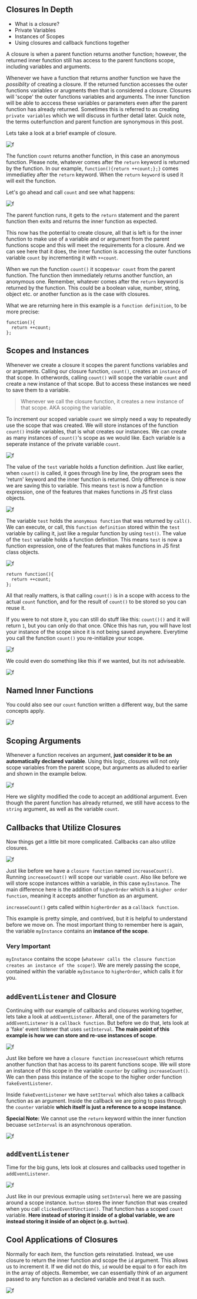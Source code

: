 ## Closures In Depth

* What is a closure?
* Private Variables
* Instances of Scopes
* Using closures and callback functions together

A closure is when a parent function returns another function; however, the returned inner function still has access to the parent functions scope, including variables and arguments. 

Whenever we have a function that returns another function we have the *possiblity* of creating a closure. If the returned function accesses the outer functions variables or arugments then that is considered a closure. Closures will 'scope' the outer functions variables and arguments. The inner function will be able to acccess these variables or parameters even after the parent function has already returned. Sometimes this is referred to as creating `private variables` which we will discuss in further detail later. Quick note, the terms outerfunction and parent function are synonymous in this post.

Lets take a look at a brief example of closure.

![f](https://imgur.com/7W3uikq.png)

The function `count` returns another function, in this case an anonymous function. Please note, whatever comes after the `return` keyword is returned by the function. In our example, `function(){return ++count;};}` comes immediatley after the `return` keyword. When the `return` `keyword` is used it will exit the function.

Let's go ahead and call `count` and see what happens: 

![f](https://imgur.com/tgbxSpz.png)

The parent function runs, it gets to the `return` statement and the parent function then exits and returns the inner function as expected.

This now has the potential to create closure, all that is left is for the inner function to make use of a variable and or argument from the parent functions scope and this will meet the requirements for a closure. And we can see here that it does, the inner function is accessing the outer functions variable `count` by incrementing it with `++count`. 

When we run the function `count()` it scopes`var count` from the parent function. The function then immediately returns another function, an anonymous one. Remember, whatever comes after the `return` keyword is returned by the function. This could be a boolean value, number, string, object etc. or another function as is the case with closures.

What we are returning here in this example is a `function definition`, to be more precise: 

```
function(){
  return ++count;
};
```

## Scopes and Instances

Whenever we create a closure it scopes the parent functions variables and or arguments. Calling our closure function, `count()`, creates an `instance` of that scope. In otherwords, calling `count()`  will scope the variable `count` and create a new instance of that scope. But to access these instances we need to save them to a variable.

> Whenever we call the closure function, it creates a new instance of that scope. AKA scoping the variable.

To increment our scoped variable `count` we simply need a way to repeatedly use the scope that was created. We will store instances of the function `count()` inside variables, that is what creates our instances. We can create as many instances of `count()`'s scope as we would like. Each variable is a seperate instance of the private variable `count`. 

![f](https://imgur.com/IxE1pIz.png)

The value of the `test` variable holds a function definition. Just like earlier, when `count()` is called, it goes through line by line, the program sees the 'return' keyword and the inner function is returned. Only difference is now we are saving this to variable. This means `test` is now a function expression, one of the features that makes functions in JS first class objects.

![f](https://imgur.com/bUDEB0H.png)

The variable `test` holds the `anonymous function` that was returned by `call()`. We can execute, or call, this `function definition` stored within the `test` variable by calling it, just like a regular function by using `test()`. The value of the `test` variable holds a function definition. This means `test` is now a function expression, one of the features that makes functions in JS first class objects.

![f](https://imgur.com/IxE1pIz.png)

```
return function(){
  return ++count;
};
```

All that really matters, is that calling `count()` is in a scope with access to the actual `count` function, and for the result of `count()` to be stored so you can reuse it. 

If you were to not store it, you can still do stuff like this: `count()()` and it will return `1`, but you can only do that once.  ONce this has run, you will have lost your instance of the scope since it is not being saved anywhere. Everytime you call the function `count()` you re-initialize your scope. 

![f](https://imgur.com/5jZKqc4.png)

We could even do something like this if we wanted, but its not adviseable.

![f](https://imgur.com/PW7iYrr.png)

## Named Inner Functions

You could also see our `count` function written a different way, but the same concepts apply.

![f](https://imgur.com/4iNb9M3.png)

## Scoping Arguments

Whenever a function receives an argument, **just consider it to be an automatically declared variable**. Using this logic, closures will not only scope variables from the parent scope, but arguments as alluded to earlier and shown in the example below.

![f](https://imgur.com/ynchAF2.png)

Here we slighlty modified the code to accept an additional argument. Even though the parent function has already returned, we still have access to the `string` argument, as well as the variable `count`. 

## Callbacks that Utilize Closures

Now things get a little bit more complicated. Callbacks can also utilize closures. 

![f](https://imgur.com/AhbzcuU.png)

Just like before we have a `closure function` named `increaseCount()`. Running `increaseCount()` will scope our variable `count`. Also like before we will store scope instances within a variable, in this case `myInstance`. The main difference here is the addition of `higherOrder` which is a `higher order function`, meaning it accepts another function as an argument. 

`increaseCount()` gets called within `higherOrder` as a `callback function`.

This example is pretty simple, and contrived, but it is helpful to understand before we move on. The most important thing to remember here is again, the variable `myInstance` contains an **instance of the scope**. 

### Very Important

`myInstance` contains the scope (`whatever calls the closure function creates an instance of the scope!`). We are merely passing the scope, contained within the variable `myInstance` to `higherOrder`, which calls it for you.

## `addEventListener` and Closure

Continuing with our example of callbacks and closures working together, lets take a look at `addEventListener`. Afterall, one of the parameters for `addEventListener` is a `callback function`. But before we do that, lets look at a 'fake' event listener that uses `setInterval`. **The main point of this example is how we can store and re-use instances of scope**.

![f](https://imgur.com/NbhMAVY.png)

Just like before we have a `closure function` `increaseCount` which returns another function that has access to its parent functions scope. We will store an instance of this scope in the variable `counter` by calling `increaseCount()`. We can then pass this instance of the scope to the higher order function `fakeEventListener`. 

Inside `fakeEventListener` we have `setIterval` which also takes a callback function as an argument. Inside the callback we are going to pass through the `counter` variable **which itself is just a reference to a scope instance**.

**Special Note:** We cannot use the `return` keyword within the inner function becuase `setInterval` is an asynchronous operation.

![f](https://imgur.com/s5hMN3k.png)

## `addEventListener`

Time for the big guns, lets look at closures and callbacks used together in `addEventListener`. 

![f](https://imgur.com/0emR8CM.png)

Just like in our previous exmaple using `setInterval` here we are passing around a scope instance. `button` stores the inner function that was created when you call `clickedEventFUnction()`. That function has a scoped `count` variable. **Here instead of storing it inside of a global variable, we are instead storing it inside of an object (e.g. `button`)**. 

## Cool Applications of Closures

Normally for each item, the function gets reinstatied. Instead, we use closure to return the inner function and scope the `id` argument. This allows us to increment it. If we did not do this, `id` would be equal to `0` for each itm in the array of objects. Remember, we can essentially think of an argument passed to any function as a declared variable and treat it as such.

![f](https://imgur.com/sYA9PjA.png)



